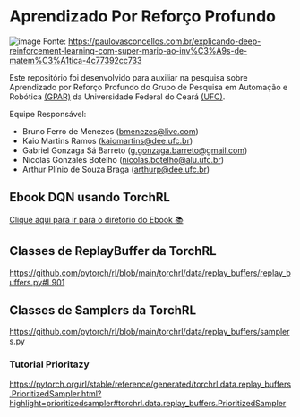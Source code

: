 # Aprendizado Por Reforço Profundo

![image](https://github.com/user-attachments/assets/5e46fa52-84a3-4e58-8950-cb785c852e66)
Fonte: https://paulovasconcellos.com.br/explicando-deep-reinforcement-learning-com-super-mario-ao-inv%C3%A9s-de-matem%C3%A1tica-4c77392cc733


Este repositório foi desenvolvido para auxiliar na pesquisa sobre Aprendizado por Reforço Profundo do Grupo de Pesquisa em Automação e Robótica [(GPAR)](https://gpar.ufc.br/) da Universidade Federal do Ceará [(UFC)](https://www.ufc.br/).

Equipe Responsável:
* Bruno Ferro de Menezes       (bmenezes@live.com)
* Kaio Martins Ramos           (kaiomartins@dee.ufc.br)
* Gabriel Gonzaga Sá Barreto   (g.gonzaga.barreto@gmail.com)
* Nícolas Gonzales Botelho     (nicolas.botelho@alu.ufc.br)
* Arthur Plínio de Souza Braga (arthurp@dee.ufc.br)

## Ebook DQN usando TorchRL
[Clique aqui para ir para o diretório do Ebook 📚](https://github.com/BrunoFMenezes/prompts-recipe-to-create-a-ebook/tree/main)
## Classes de ReplayBuffer da TorchRL
https://github.com/pytorch/rl/blob/main/torchrl/data/replay_buffers/replay_buffers.py#L901
## Classes de Samplers da TorchRL
https://github.com/pytorch/rl/blob/main/torchrl/data/replay_buffers/samplers.py
### Tutorial Prioritazy
https://pytorch.org/rl/stable/reference/generated/torchrl.data.replay_buffers.PrioritizedSampler.html?highlight=prioritizedsampler#torchrl.data.replay_buffers.PrioritizedSampler

